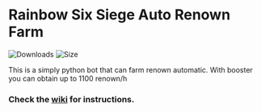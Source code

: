 # Rainbow Six Siege Auto Renown Farm
![Downloads](https://img.shields.io/github/downloads/Xample33/Rainbow-Six-Auto-Renown-Farm/total)
![Size](https://img.shields.io/github/languages/code-size/Xample33/Rainbow-Six-Auto-Renown-Farm)

This is a simply python bot that can farm renown automatic.
With booster you can obtain up to 1100 renown/h

### **Check the [wiki](https://github.com/Xample33/Rainbow-Six-Auto-Renown-Farm/wiki) for instructions.**
